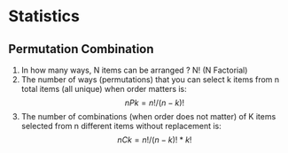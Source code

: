 # Statistics

## Permutation Combination

1. In how many ways, N items can be arranged ? N! (N Factorial)
2. The number of ways (permutations) that you can select k items from n total items (all unique) when order matters is: $$nPk = n!/(n-k)!$$
3. The number of combinations (when order does not matter) of K items selected from n different items without replacement is: $$nCk = n!/(n-k)! * k!$$

